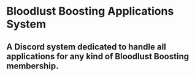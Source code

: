 # Bloodlust Boosting Applications System

## A Discord system dedicated to handle all applications for any kind of Bloodlust Boosting membership.
